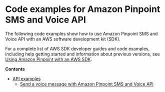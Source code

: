 # Code examples for Amazon Pinpoint SMS and Voice API<a name="service_code_examples_pinpoint-sms-voice"></a>

The following code examples show how to use Amazon Pinpoint SMS and Voice API with an AWS software development kit \(SDK\)\. 

For a complete list of AWS SDK developer guides and code examples, including help getting started and information about previous versions, see [Using Amazon Pinpoint with an AWS SDK](sdk-general-information-section.md)\.

**Contents**
+ [API examples](service_code_examples_pinpoint-sms-voice_api.md)
  + [Send a voice message with Amazon Pinpoint SMS and Voice API](example_pinpoint-sms-voice_SendVoiceMessage_section.md)
